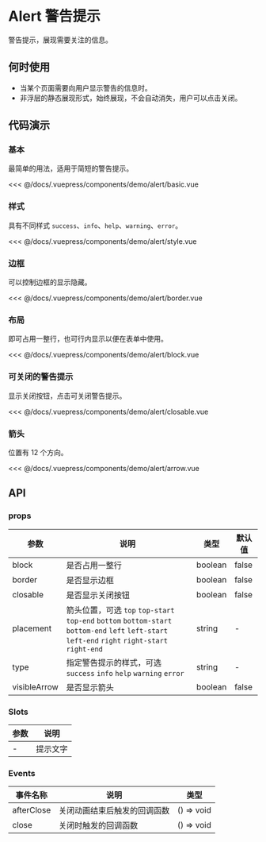 # Alert 警告提示

警告提示，展现需要关注的信息。

## 何时使用

- 当某个页面需要向用户显示警告的信息时。
- 非浮层的静态展现形式，始终展现，不会自动消失，用户可以点击关闭。

## 代码演示

### 基本

最简单的用法，适用于简短的警告提示。

<demo-alert-basic/>

<<< @/docs/.vuepress/components/demo/alert/basic.vue

### 样式

具有不同样式 `success`、`info`、`help`、`warning`、`error`。

<demo-alert-style/>

<<< @/docs/.vuepress/components/demo/alert/style.vue

### 边框

可以控制边框的显示隐藏。

<demo-alert-border/>

<<< @/docs/.vuepress/components/demo/alert/border.vue

### 布局

即可占用一整行，也可行内显示以便在表单中使用。

<demo-alert-block/>

<<< @/docs/.vuepress/components/demo/alert/block.vue

### 可关闭的警告提示

显示关闭按钮，点击可关闭警告提示。

<demo-alert-closable/>

<<< @/docs/.vuepress/components/demo/alert/closable.vue

### 箭头

位置有 12 个方向。

<demo-alert-arrow/>

<<< @/docs/.vuepress/components/demo/alert/arrow.vue

## API

### props

| 参数         | 说明                                                                                                                                             | 类型    | 默认值 |
| ------------ | ------------------------------------------------------------------------------------------------------------------------------------------------ | ------- | ------ |
| block        | 是否占用一整行                                                                                                                                   | boolean | false  |
| border       | 是否显示边框                                                                                                                                     | boolean | false  |
| closable     | 是否显示关闭按钮                                                                                                                                 | boolean | false  |
| placement    | 箭头位置，可选 `top` `top-start` `top-end` `bottom` `bottom-start` `bottom-end` `left` `left-start` `left-end` `right` `right-start` `right-end` | string  | -      |
| type         | 指定警告提示的样式，可选 `success` `info` `help` `warning` `error`                                                                               | string  | -      |
| visibleArrow | 是否显示箭头                                                                                                                                     | boolean | false  |

### Slots

| 参数 | 说明     |
| ---- | -------- |
| -    | 提示文字 |

### Events

| 事件名称   | 说明                         | 类型        |
| ---------- | ---------------------------- | ----------- |
| afterClose | 关闭动画结束后触发的回调函数 | \() => void |
| close      | 关闭时触发的回调函数         | \() => void |
